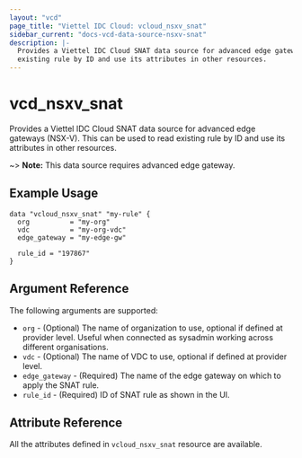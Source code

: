 ```yaml
---
layout: "vcd"
page_title: "Viettel IDC Cloud: vcloud_nsxv_snat"
sidebar_current: "docs-vcd-data-source-nsxv-snat"
description: |-
  Provides a Viettel IDC Cloud SNAT data source for advanced edge gateways (NSX-V). This can be used to read
  existing rule by ID and use its attributes in other resources.
---
```


# vcd\_nsxv\_snat

Provides a Viettel IDC Cloud SNAT data source for advanced edge gateways (NSX-V). This can be used to
read existing rule by ID and use its attributes in other resources.

~> **Note:** This data source requires advanced edge gateway.

## Example Usage

```hcl
data "vcloud_nsxv_snat" "my-rule" {
  org          = "my-org"
  vdc          = "my-org-vdc"
  edge_gateway = "my-edge-gw"

  rule_id = "197867"
}
```

## Argument Reference

The following arguments are supported:

* `org` - (Optional) The name of organization to use, optional if defined at provider level. Useful when connected as sysadmin working across different organisations.
* `vdc` - (Optional) The name of VDC to use, optional if defined at provider level.
* `edge_gateway` - (Required) The name of the edge gateway on which to apply the SNAT rule.
* `rule_id` - (Required) ID of SNAT rule as shown in the UI.

## Attribute Reference

All the attributes defined in `vcloud_nsxv_snat` resource are available.
